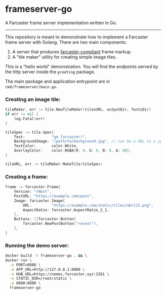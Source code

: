 # frameserver-go
A Farcaster frame server implementation written in Go.

----------------

This repository is meant to demonstrate how to implement a Farcaster frame server with Golang. There are two main 
components:

1. A server that produces [farcaster-compliant](https://docs.farcaster.xyz/reference/frames/spec) frame markup.
2. A "tile maker" utility for creating simple image tiles. 

This is a "hello world" demonstration. You will find the endpoints served by the http server inside the `greeting` package.

The main package and application entrypoint are in `cmd/frameserver/main.go`.

### Creating an image tile:
```go
tileMaker, err := tile.NewTileMaker(tilesURL, outputDir, fontsDir)
if err != nil {
	log.Fatal(err)
}

tileSpec := tile.Spec{
    Text:            "gm farcaster!",
    BackgroundImage: "/path/to/background.jpg", // can be a URL to a jpg/png 
    TextColor:       color.White,
    OverlayColor:    color.RGBA{R: 0, G: 0, B: 0, A: 80},
}

tileURL, err := tileMaker.MakeTile(tileSpec)
```

### Creating a frame:
```go
frame := farcaster.Frame{
    Version: "vNext", 
    PostURL: "https://example.com/post",
    Image: farcaster.Image{
        URL:         "https://example.com/static/tiles/abc123.png",
        AspectRatio: farcaster.AspectRatio_2_1,
    },
    Buttons: []farcaster.Button{
        farcaster.NewPostButton("reveal"),
    },
}
```

### Running the demo server:
```bash
docker build -t frameserver-go . && \
docker run \
  -e PORT=8080 \
  -e APP_URL=http://127.0.0.1:8080 \
  -e HUB_URL=https://nemes.farcaster.xyz:2281 \
  -e STATIC_DIR=/root/static \
  -p 8080:8080 \
  frameserver-go
  
```
